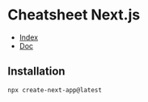 # Cheatsheet Next.js

- [Index](/Readme.md)
- [Doc](https://nextjs.org/)

## Installation

```
npx create-next-app@latest
```


